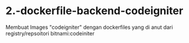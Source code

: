 # 2.-dockerfile-backend-codeigniter

Membuat Images "codeigniter" dengan dockerfiles yang di anut dari registry/repsoitori bitnami:codeiniter
